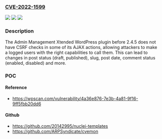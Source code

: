 ### [CVE-2022-1599](https://cve.mitre.org/cgi-bin/cvename.cgi?name=CVE-2022-1599)
![](https://img.shields.io/static/v1?label=Product&message=Admin%20Management%20Xtended&color=blue)
![](https://img.shields.io/static/v1?label=Version&message=2.4.5%3C%202.4.5%20&color=brighgreen)
![](https://img.shields.io/static/v1?label=Vulnerability&message=CWE-352%20Cross-Site%20Request%20Forgery%20(CSRF)&color=brighgreen)

### Description

The Admin Management Xtended WordPress plugin before 2.4.5 does not have CSRF checks in some of its AJAX actions, allowing attackers to make a logged users with the right capabilities to call them. This can lead to changes in post status (draft, published), slug, post date, comment status (enabled, disabled) and more.

### POC

#### Reference
- https://wpscan.com/vulnerability/4a36e876-7e3b-4a81-9f16-9ff5fbb20dd6

#### Github
- https://github.com/20142995/nuclei-templates
- https://github.com/ARPSyndicate/cvemon

